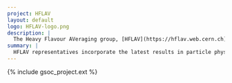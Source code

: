 ```yaml
---
project: HFLAV
layout: default
logo: HFLAV-logo.png
description: |
  The Heavy Flavour AVeraging group, [HFLAV](https://hflav.web.cern.ch), is an inter-experiment body responsible for averages of particle physics results across experiments and laboratories.
summary: |
  HFLAV representatives incorporate the latest results in particle physics as they are published. Measurements of the same, or related, quantities by different experiments are combined using a statistically-robust procedure, to provide a community-resource for particle physicists to refer to when planning or interpreting their measurements. Averages are published every two years, though the web-portal is of greater importance in day-to-day work. The averaging is often Python-based.
---
```


{% include gsoc_project.ext %}
